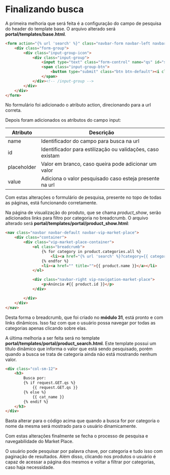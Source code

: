# Finalizando busca

A primeira melhoria que será feita é a configuração do campo de pesquisa do header do template base. O arquivo alterado será **portal/templates/base.html**.

```html
<form action="{% url 'search' %}" class="navbar-form navbar-left navbar-form-market-place">
    <div class="form-group">
        <div class="input-group-icon">
            <div class="input-group">
                <input type="text" class="form-control" name="qs" id="search" placeholder="" value="{{ qs }}">
                <span class="input-group-btn">
                    <button type="submit" class="btn btn-default"><i class="fa fa-search"></i></button>
                </span>
            </div><!-- /input-group -->
        </div>
    </div>
</form>
```

No formulário foi adicionado o atributo action, direcionando para a url correta.

Depois foram adicionados os atributos do campo input:

| Atributo    | Descrição                                                  |
|-------------|------------------------------------------------------------|
| name        | Identificador do campo para busca na url                   |
| id          | Identificador para estilização ou validações, caso existam |
| placeholder | Valor em branco, caso queira pode adicionar um valor       |
| value       | Adiciona o valor pesquisado caso esteja presente na url    |

Com estas alterações o formulário de pesquisa, presente no topo de todas as páginas, está funcionando corretamente.

Na página de visualização do produto, que se chama *product\_show*, serão adicionados links para filtro por categoria no breadcrumb. O arquivo alterado será **portal/templates/portal/product_show.html**:

```html
<nav class="navbar navbar-default navbar-vip-market-place">
    <div class="container">
        <div class="vip-market-place-container">
            <ol class="breadcrumb">
                {% for category in product.categories.all %}
                	<li><a href="{% url 'search' %}?category={{ category.slug }}" title="">{{ category.name }}</a></li>
                {% endfor %}
                <li><a href="" title="">{{ product.name }}</a></li>
            </ol>

            <div class="navbar-right vip-navigation-market-place">
                <p>Anúncio #{{ product.id }}</p>
            </div>

        </div>
    </div>
</nav>
```

Desta forma o breadcrumb, que foi criado no **módulo 31**, está pronto e com links dinâmicos. Isso faz com que o usuário possa navegar por todas as categorias apenas clicando sobre elas.

A última melhoria a ser feita será no template **portal/templates/portal/product_search.html**. Este template possui um título dinâmico que informa o valor que está sendo pesquisado, porém quando a busca se trata de categoria ainda não está mostrando nenhum valor.

```html
<div class="col-sm-12">
    <h3>
        Busca por:
        {% if request.GET.qs %}
            {{ request.GET.qs }}
        {% else %}
            {{ cat_name }}
        {% endif %}
    </h3>
</div>
```

Basta alterar para o código acima que quando a busca for por categoria o nome da mesma será mostrado para o usuário dinamicamente.

Com estas alterações finalmente se fecha o processo de pesquisa e navegabilidade do Market Place.

O usuário pode pesquisar por palavra chave, por categoria e tudo isso com paginação de resultados. Além disso, clicando nos produtos o usuário é capaz de acessar a página dos mesmos e voltar a filtrar por categorias, caso haja necessidade.